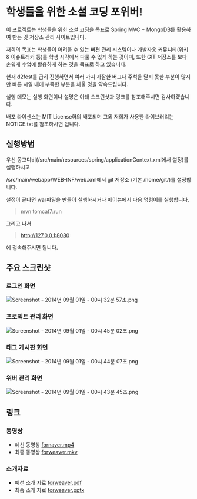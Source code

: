 학생들을 위한 소셜 코딩 포위버!
=======

이 프로젝트는 학생들을 위한 소셜 코딩을 목표로 Spring MVC + MongoDB를 활용하여 만든 깃 저장소 관리 사이트입니다. 

저희의 목표는 학생들이 어려울 수 있는 버젼 관리 시스템이나 개발자용 커뮤니티(위키 & 이슈트래커 등)를 학생 시각에서 다룰 수 있게 하는 것이며,
또한 GIT 저장소를 보다 손쉽게 수업에 활용하게 하는 것을 목표로 하고 있습니다.

현재 d2fest를 급히 진행하면서 여러 가지 자잘한 버그나 주석을 달지 못한 부분이 많지만 빠른 시일 내에 부족한 부분을 채울 것을 약속드립니다.

실행 데모는 실행 화면이나 설명은 아래 스크린샷과 링크를 참조해주시면 감사하겠습니다.

배포 라이센스는 MIT License하의 배포되며 그외 저희가 사용한 라이브러리는 NOTICE.txt를 참조하시면 됩니다.

## 실행방법

우선 몽고디비(/src/main/resources/spring/applicationContext.xml에서 설정)를 실행하시고 

/src/main/webapp/WEB-INF/web.xml에서 git 저장소 (기본 /home/git/)를 설정합니다.

설정이 끝나면 war파일을 만들어 실행하시거나 메이븐에서 다음 명령어를 실행합니다.

> mvn tomcat7:run

그리고 나서 

> http://127.0.0.1:8080

에 접속해주시면 됩니다.

## 주요 스크린샷
### 로그인 화면
![Screenshot - 2014년 09월 01일 - 00시 32분 57초.png](http://yobi.d2fest.kr/files/1364)

### 프로젝트 관리 화면
![Screenshot - 2014년 09월 01일 - 00시 45분 02초.png](http://yobi.d2fest.kr/files/1379)

### 태그 게시판 화면 
![Screenshot - 2014년 09월 01일 - 00시 44분 07초.png](http://yobi.d2fest.kr/files/1363)

### 위버 관리 화면 
![Screenshot - 2014년 09월 01일 - 00시 43분 45초.png](http://yobi.d2fest.kr/files/1361)

## 링크

###  동영상
* 예선 동영상 [fornaver.mp4](http://yobi.d2fest.kr/files/1141)
* 최종 동영상 [forweaver.mkv](http://yobi.d2fest.kr/files/1335)

###  소개자료
* 예선 소개 자료 [forweaver.pdf](http://yobi.d2fest.kr/files/1142)
* 최종 소개 자료 [forweaver.pptx](http://yobi.d2fest.kr/files/1356)